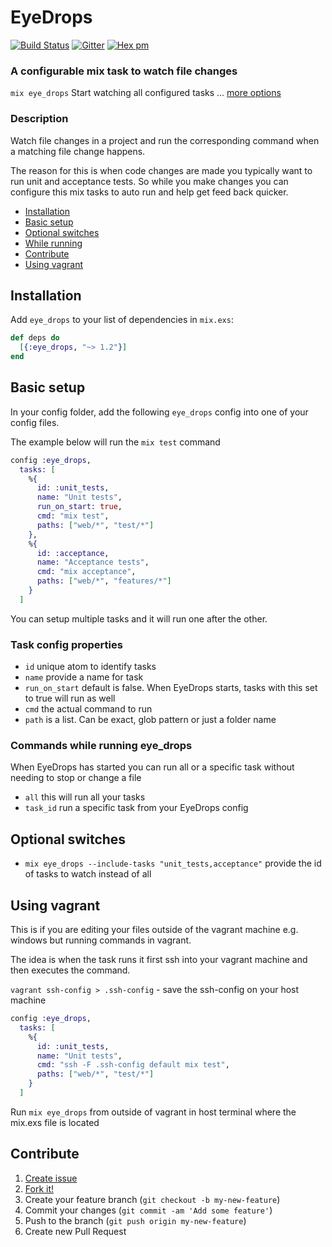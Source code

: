 # EyeDrops

[![Build Status](https://travis-ci.org/rkotze/eye_drops.svg?branch=master)](https://travis-ci.org/rkotze/eye_drops) 
[![Gitter](https://badges.gitter.im/rkotze/eye_drops.svg)](https://gitter.im/rkotze/eye_drops?utm_source=badge&utm_medium=badge&utm_campaign=pr-badge)
[![Hex pm](https://img.shields.io/hexpm/v/eye_drops.svg?style=flat)](https://hex.pm/packages/eye_drops)

### A configurable mix task to watch file changes

`mix eye_drops` Start watching all configured tasks ... [more options](#optional-switches)

### Description

Watch file changes in a project and run the corresponding command when a matching file change happens.

The reason for this is when code changes are made you typically want to run unit and acceptance tests. So while you make changes you can configure this mix tasks to auto run and help get feed back quicker.

* [Installation](#installation)
* [Basic setup](#basic-setup)
* [Optional switches](#optional-switches)
* [While running](#commands-while-running-eye_drops)
* [Contribute](#contribute)
* [Using vagrant](#using-vagrant)

## Installation

Add `eye_drops` to your list of dependencies in `mix.exs`:

```elixir
def deps do
  [{:eye_drops, "~> 1.2"}]
end
```

## Basic setup

In your config folder, add the following `eye_drops` config into one of your config files.

The example below will run the `mix test` command

```elixir
config :eye_drops, 
  tasks: [
    %{
      id: :unit_tests,
      name: "Unit tests",
      run_on_start: true,
      cmd: "mix test",
      paths: ["web/*", "test/*"]
    },
    %{
      id: :acceptance,
      name: "Acceptance tests",
      cmd: "mix acceptance",
      paths: ["web/*", "features/*"]
    }
  ]
```

You can setup multiple tasks and it will run one after the other.

### Task config properties

- `id` unique atom to identify tasks
- `name` provide a name for task
- `run_on_start` default is false. When EyeDrops starts, tasks with this set to true will run as well  
- `cmd` the actual command to run
- `path` is a list. Can be exact, glob pattern or just a folder name

### Commands while running eye_drops

When EyeDrops has started you can run all or a specific task without needing to stop or change a file

- `all` this will run all your tasks
- `task_id` run a specific task from your EyeDrops config

## Optional switches

- `mix eye_drops --include-tasks "unit_tests,acceptance"` provide the id of tasks to watch instead of all

## Using vagrant

This is if you are editing your files outside of the vagrant machine e.g. windows but running commands in vagrant.

The idea is when the task runs it first ssh into your vagrant machine and then executes the command.

`vagrant ssh-config > .ssh-config` - save the ssh-config on your host machine

```elixir
config :eye_drops, 
  tasks: [
    %{
      id: :unit_tests,
      name: "Unit tests",
      cmd: "ssh -F .ssh-config default mix test",
      paths: ["web/*", "test/*"]
    }
  ]
```

Run `mix eye_drops` from outside of vagrant in host terminal where the mix.exs file is located

## Contribute

1. [Create issue](http://github.com/rkotze/eye_drops/issues)
2. [Fork it!](http://github.com/rkotze/eye_drops/fork)
3. Create your feature branch (`git checkout -b my-new-feature`)
4. Commit your changes (`git commit -am 'Add some feature'`)
5. Push to the branch (`git push origin my-new-feature`)
6. Create new Pull Request